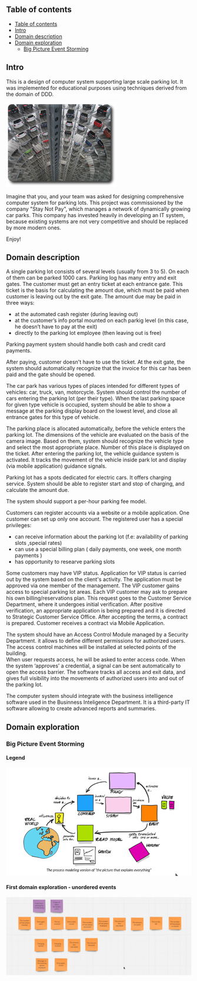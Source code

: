 
## Table of contents
- [Table of contents](#table-of-contents)
- [Intro](#intro)
- [Domain description](#domain-description)
- [Domain exploration](#domain-exploration)
  - [Big Picture Event Storming](#big-picture-event-storming)

## Intro
This is a design of computer system supporting large scale parking lot. It was implemented for educational purposes using techniques derived from the domain of DDD.

![](img/parking-lot-small.png)

Imagine that you, and your team was asked for designing comprehensive computer system for parking lots.
This project was commissioned by the company "Stay Not Pay", which manages a network of dynamically growing car parks. 
This company has invested heavily in developing an IT system, because existing systems are not 
very competitive and should be replaced by more modern ones.


Enjoy!

## Domain description
A single parking lot consists of several levels (usually from 3 to 5). On each of them can be parked 1000 cars.
Parking log has many entry and exit gates.  The customer must get an entry ticket at each entrance gate. 
This ticket is the basis for calculating the amount due, which must be paid when customer is leaving out  by 
the exit gate. The amount due may be paid in three ways:

*   at the automated cash register (during leaving out)
*   at the customer’s info portal mounted on each parkig level (in this case, he doesn’t have to pay at the exit)
*   directly to the parking lot employee (then leaving out is free)
 
Parking payment system should handle both cash and credit card payments.

After paying, customer doesn't have to use the ticket. At the exit gate, the system  should automatically recognize that 
the invoice for this car has been paid and the gate should be opened.

The car park has various types of places intended for different types of vehicles: car, truck, van, motorcycle. 
System should control the number of cars entering the parking lot (per their type). When the last  parking space for given type vehicle is occupied, 
system should be able to show a message at the parking display board on the lowest level, and close all entrance gates for this type of vehicle.

The parking place is allocated automatically, before the vehicle enters the parking lot. 
The dimensions of the vehicle are evaluated on the basis of the camera image. 
Based on them, system should recognize the vehicle type and select the most appropriate place. 
Number of this place is displayed on the ticket.
After entering the parking lot, the vehicle guidance system is activated. It 
tracks the movement of the vehicle inside park lot and display (via mobile application) guidance signals.                                            
 
Parking lot has a spots dedicated for electric cars. It offers charging service. System should be able to register start 
and stop of charging, and calculate the amount due.

The system should support a per-hour parking fee model. 

Customers can register accounts via a website or a mobile application. One customer can set up only one account.
The registered user has a special privileges:

* can receive information about the parking lot (f.e: availability of parking slots ,special rates)
* can use a special billing plan ( daily payments, one week, one month payments )
* has opportunity to researve parking slots

Some customers may have VIP status. Application for VIP status is carried out by the system based on the client's activity.
The application must be approved via one member of the management. The VIP customer gains access to special parking lot areas. 
Each VIP customer may ask to prepare his own billing/reservations plan. This request goes to the Customer Service Department, 
where it undergoes initial verification. After positive verification, an appropriate application is being prepared and it is 
directed to Strategic Customer Service Office.  After accepting the terms, a contract is prepared. Customer receives a contract
via Mobile Application. 

The system should have an Access Control Module managed by a Security Department. 
it allows to define different permissions for authorized users.
The access control machines will be installed at selected points of the building.  
When user requests access, he will be asked to enter access code.
When the system ‘approves’ a credential, a signal can be sent automatically to open the access barrier. 
The software tracks all access and exit data, and gives full visibility 
into the movements of authorized users into and out of the parking lot.

The computer system should integrate with the business intelligence software used in the Businness Inteligence Department.
It is a third-party IT software  allowing to create advanced reports and summaries. 

## Domain exploration
### Big Picture Event Storming
#### Legend
![Interoducing EventStorming-Alberto Brandolini](img/process-modeling-events.png)

#### First domain exploration - unordered events

![](img/parking-lot-big-picture-events.jpg)